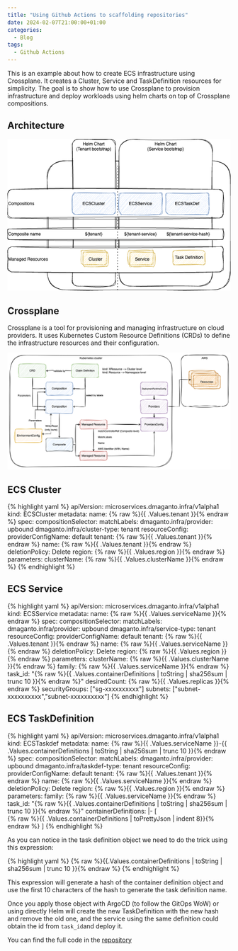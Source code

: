 ```yaml
---
title: "Using Github Actions to scaffolding repositories"
date: 2024-02-07T21:00:00+01:00
categories:
  - Blog
tags:
  - Github Actions
---
```


This is an example about how to create ECS infrastructure using Crossplane. It creates a Cluster, Service and TaskDefinition resources for simplicity. The goal is to show how to use Crossplane to provision infrastructure and deploy workloads using helm charts on top of Crossplane compositions.

## Architecture

![ECS Architecture](/assets/diagrams/ecs_arch.png)

## Crossplane

Crossplane is a tool for provisioning and managing infrastructure on cloud providers. It uses Kubernetes Custom Resource Definitions (CRDs) to define the infrastructure resources and their configuration.

![ECS Architecture](/assets/diagrams/crossplane_arch.png)

## ECS Cluster
{% highlight yaml %}
apiVersion: microservices.dmaganto.infra/v1alpha1
kind: ECSCluster
metadata:
  name: {% raw %}{{ .Values.tenant }}{% endraw %}
spec:
  compositionSelector:
    matchLabels:
      dmaganto.infra/provider: upbound
      dmaganto.infra/cluster-type: tenant
  resourceConfig:
    providerConfigName: default
    tenant: {% raw %}{{ .Values.tenant }}{% endraw %}
    name: {% raw %}{{ .Values.tenant }}{% endraw %}
    deletionPolicy: Delete
    region: {% raw %}{{ .Values.region }}{% endraw %}
  parameters:
    clusterName: {% raw %}{{ .Values.clusterName }}{% endraw %}
{% endhighlight %}

## ECS Service
{% highlight yaml %}
apiVersion: microservices.dmaganto.infra/v1alpha1
kind: ECSService
metadata:
  name: {% raw %}{{ .Values.serviceName }}{% endraw %}
spec:
  compositionSelector:
    matchLabels:
      dmaganto.infra/provider: upbound
      dmaganto.infra/service-type: tenant
  resourceConfig:
    providerConfigName: default
    tenant: {% raw %}{{ .Values.tenant }}{% endraw %}
    name: {% raw %}{{ .Values.serviceName }}{% endraw %}
    deletionPolicy: Delete
    region: {% raw %}{{ .Values.region }}{% endraw %}
  parameters:
    clusterName: {% raw %}{{ .Values.clusterName }}{% endraw %}
    family: {% raw %}{{ .Values.serviceName }}{% endraw %}
    task_id: "{% raw %}{{ .Values.containerDefinitions | toString | sha256sum | trunc 10 }}{% endraw %}"
    desiredCount: {% raw %}{{ .Values.replicas }}{% endraw %}
    securityGroups: ["sg-xxxxxxxxxx"]
    subnets: ["subnet-xxxxxxxxxx","subnet-xxxxxxxxxx"]
{% endhighlight %}

## ECS TaskDefinition
{% highlight yaml %}
apiVersion: microservices.dmaganto.infra/v1alpha1
kind: ECSTaskdef
metadata:
  name: {% raw %}{{ .Values.serviceName }}-{{ .Values.containerDefinitions | toString | sha256sum | trunc 10 }}{% endraw %}
spec:
  compositionSelector:
    matchLabels:
      dmaganto.infra/provider: upbound
      dmaganto.infra/taskdef-type: tenant
  resourceConfig:
    providerConfigName: default
    tenant: {% raw %}{{ .Values.tenant }}{% endraw %}
    name: {% raw %}{{ .Values.serviceName }}{% endraw %}
    deletionPolicy: Delete
    region: {% raw %}{{ .Values.region }}{% endraw %}
  parameters:
    family: {% raw %}{{ .Values.serviceName }}{% endraw %}
    task_id: "{% raw %}{{ .Values.containerDefinitions | toString | sha256sum | trunc 10 }}{% endraw %}"
    containerDefinitions: |- 
      [  
{% raw %}{{ .Values.containerDefinitions | toPrettyJson | indent 8}}{% endraw %}
      ]
{% endhighlight %}

As you can notice in the task definition object we need to do the trick using this expression:

{% highlight yaml %}
{% raw %}{{.Values.containerDefinitions | toString | sha256sum | trunc 10 }}{% endraw %}
{% endhighlight %}

This expression will generate a hash of the container definition object and use the first 10 characters of the hash to generate the task definition name.

Once you apply those object with ArgoCD (to follow the GitOps WoW) or using directly Helm will create the new TaskDefinition with the new hash and remove the old one, and the service using the same definition could obtain the id from `task_id`and deploy it. 

You can find the full code in the [repository](https://github.com/dmaganto/crossplane-ecs)